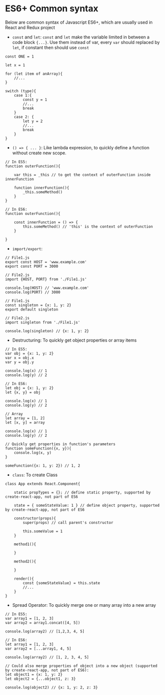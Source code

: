 # ES6+ Common syntax
Below are common syntax of Javascript ES6+, which are usually used in React and Redux project

* `const` and `let`: `const` and `let` make the variable limited in between a code block `{...}`. Use them instead of var, every `var` should replaced by `let`, if constant then should use `const`
````
const ONE = 1

let x = 1

for (let item of anArray){ 
    //... 
}

switch (type){
    case 1:{
        const y = 1
        //...
        break
    }
    case 2: {
        let y = 2
        //...
        break
    }
}
````

* `() => { ... }`: Like lambda expression, to quickly define a function without create new scope.
````
// In ES5:
function outerFunction(){
    
    var this = _this // to get the context of outerFunction inside innerFunction

    function innerFunction(){
        _this.someMethod()
    }
}

// In ES6:
function outerFunction(){
    
    const innerFunction = () => {
        this.someMethod() // 'this' is the context of outerFunction
    }

}
````

* `import/export`: 
````
// File1.js
export const HOST = 'www.example.com'
export const PORT = 3000 
````
````
// File2.js
import {HOST, PORT} from './File1.js'

console.log(HOST) // 'www.example.com'
console.log(PORT) // 3000
````

````
// File1.js
const singleton = {x: 1, y: 2}
export default singleton
````
````
// File2.js
import singleton from './File1.js'

console.log(singleton) // {x: 1, y: 2}
````

* Destructuring: To quickly get object properties or array items
````
// In ES5:
var obj = {x: 1, y: 2}
var x = obj.x
var y = obj.y

console.log(x) // 1
console.log(y) // 2

// In ES6:
let obj = {x: 1, y: 2}
let {x, y} = obj

console.log(x) // 1
console.log(y) // 2

// Array
let array = [1, 2]
let [x, y] = array

console.log(x) // 1
console.log(y) // 2

// Quickly get properties in function's parameters
function someFunction({x, y}){
    console.log(x, y)
}

someFunction({x: 1, y: 2}) // 1, 2
````

* `class`: To create Class
````
class App extends React.Component{

    static propTypes = {}; // define static property, supported by create-react-app, not part of ES6
    
    state = { someStateValue: 1 } // define object property, supported by create-react-app, not part of ES6
    
    constructor(props){
        super(props) // call parent's constructor

        this.someValue = 1
    }

    method1(){
        
    }

    method2(){

    }

    render(){
        const {someStateValue} = this.state
        //...
    }
}
````

* Spread Operator: To quickly merge one or many array into a new array
````
// In ES5:
var array1 = [1, 2, 3]
var array2 = array1.concat([4, 5])

console.log(array2) // [1,2,3, 4, 5]

// In ES6: 
let array1 = [1, 2, 3]
var array2 = [...array1, 4, 5]

console.log(array2) // [1, 2, 3, 4, 5]

// Could also merge properties of object into a new object (supported by create-react-app, not part of ES6):
let object1 = {x: 1, y: 2}
let object2 = {...object1, z: 3}

console.log(object2) // {x: 1, y: 2, z: 3}
````





